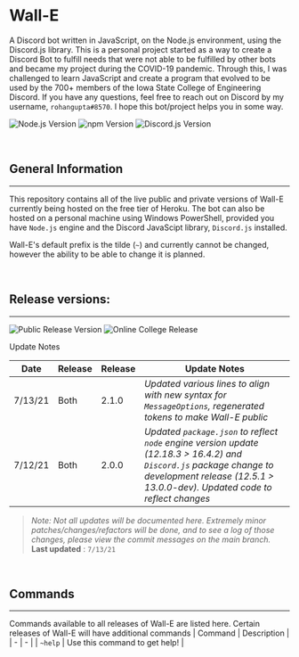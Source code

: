 # Wall-E
A Discord bot written in JavaScript, on the Node.js environment, using the Discord.js library. This is a personal project started as a way to create a Discord Bot to fulfill needs that were not able to be fulfilled by other bots and became my project during the COVID-19 pandemic. Through this, I was challenged to learn JavaScript and create a program that evolved to be used by the 700+ members of the Iowa State College of Engineering Discord. If you have any questions, feel free to reach out on Discord by my username, `rohangupta#8570`. I hope this bot/project helps you in some way.

![Node.js Version](https://img.shields.io/badge/Node.js-v._12.18.3-lightblue) ![npm Version](https://img.shields.io/badge/npm-v._6.14.6-lightblue) ![Discord.js Version](https://img.shields.io/badge/Discord.js-v._12.5.1-lightblue)

<br/>

## General Information
___
This repository contains all of the live public and private versions of Wall-E currently being hosted on the free tier of Heroku. The bot can also be hosted on a personal machine using Windows PowerShell, provided you have `Node.js` engine and the Discord JavaScipt library, `Discord.js` installed.

Wall-E's default prefix is the tilde (`~`) and currently cannot be changed, however the ability to be able to change it is planned.

<br/>

## Release versions:
___
![Public Release Version](https://img.shields.io/badge/Public_Release-v._2.1.0-lightgreen) ![Online College Release](https://img.shields.io/badge/Online_College_Release-v._2.1.0-lightgreen)

Update Notes

| Date | Release | Release | Update Notes |
| - | - | - | - |
| 7/13/21 | Both | 2.1.0 | *Updated various lines to align with new syntax for `MessageOptions`, regenerated tokens to make Wall-E public* |
| 7/12/21 | Both | 2.0.0 | *Updated `package.json` to reflect `node` engine version update (12.18.3 > 16.4.2) and `Discord.js` package change to development release (12.5.1 > 13.0.0-dev). Updated code to reflect changes*  |

>*Note: Not all updates will be documented here. Extremely minor patches/changes/refactors will be done, and to see a log of those changes, please view the commit messages on the main branch.*\
> **Last updated** : `7/13/21`

<br/>

## Commands
___
Commands available to all releases of Wall-E are listed here. Certain releases of Wall-E will have additional commands
| Command | Description |
| - | - |
| `~help` | Use this command to get help! |